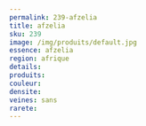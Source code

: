 ```yaml
---
permalink: 239-afzelia
title: afzelia
sku: 239
image: /img/produits/default.jpg
essence: afzelia
region: afrique
details: 
produits: 
couleur: 
densite: 
veines: sans
rarete: 
---
```

